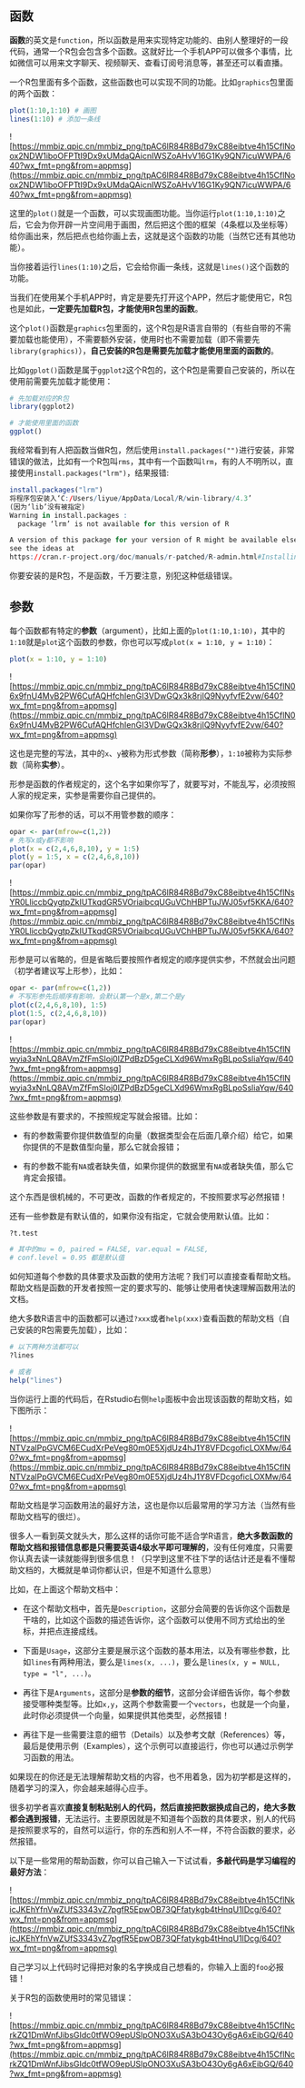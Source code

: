 ## 函数

**函数**的英文是`function`，所以函数是用来实现特定功能的、由别人整理好的一段代码，通常一个R包会包含多个函数。这就好比一个手机APP可以做多个事情，比如微信可以用来文字聊天、视频聊天、查看订阅号消息等，甚至还可以看直播。

一个R包里面有多个函数，这些函数也可以实现不同的功能。比如`graphics`包里面的两个函数：

```R
plot(1:10,1:10) # 画图
lines(1:10) # 添加一条线
```


![https://mmbiz.qpic.cn/mmbiz_png/tpAC6lR84R8Bd79xC88eibtve4h15CflNoox2NDW1iboOFPTtI9Dx9xUMdaQAicnIWSZoAHvV16G1Ky9QN7icuWWPA/640?wx_fmt=png&from=appmsg](https://mmbiz.qpic.cn/mmbiz_png/tpAC6lR84R8Bd79xC88eibtve4h15CflNoox2NDW1iboOFPTtI9Dx9xUMdaQAicnIWSZoAHvV16G1Ky9QN7icuWWPA/640?wx_fmt=png&from=appmsg)

这里的`plot()`就是一个函数，可以实现画图功能。当你运行`plot(1:10,1:10)`之后，它会为你开辟一片空间用于画图，然后把这个图的框架（4条框以及坐标等）给你画出来，然后把点也给你画上去，这就是这个函数的功能（当然它还有其他功能）。

当你接着运行`lines(1:10)`之后，它会给你画一条线，这就是`lines()`这个函数的功能。

当我们在使用某个手机APP时，肯定是要先打开这个APP，然后才能使用它，R包也是如此，**一定要先加载R包，才能使用R包里的函数**。

这个`plot()`函数是`graphics`包里面的，这个R包是R语言自带的（有些自带的不需要加载也能使用），不需要额外安装，使用时也不需要加载（即不需要先`library(graphics)`），**自己安装的R包是需要先加载才能使用里面的函数的**。

比如`ggplot()`函数是属于`ggplot2`这个R包的，这个R包是需要自己安装的，所以在使用前需要先加载才能使用：

```R
# 先加载对应的R包
library(ggplot2)

# 才能使用里面的函数
ggplot()
```


我经常看到有人把函数当做R包，然后使用`install.packages("")`进行安装，非常错误的做法，比如有一个R包叫`rms`，其中有一个函数叫`lrm`，有的人不明所以，直接使用`install.packages("lrm")`，结果报错:

```R
install.packages("lrm")
将程序包安装入‘C:/Users/liyue/AppData/Local/R/win-library/4.3’
(因为‘lib’没有被指定)
Warning in install.packages :
  package ‘lrm’ is not available for this version of R

A version of this package for your version of R might be available elsewhere,
see the ideas at
https://cran.r-project.org/doc/manuals/r-patched/R-admin.html#Installing-packages
```


你要安装的是R包，不是函数，千万要注意，别犯这种低级错误。

## 参数

每个函数都有特定的**参数**（argument），比如上面的`plot(1:10,1:10)`，其中的`1:10`就是`plot`这个函数的参数，你也可以写成`plot(x = 1:10, y = 1:10)`：

```R
plot(x = 1:10, y = 1:10)
```


![https://mmbiz.qpic.cn/mmbiz_png/tpAC6lR84R8Bd79xC88eibtve4h15CflN06x9fnU4MvB2PW6CufAQHfchIenGI3VDwGQx3k8rjIQ9NyyfvfE2vw/640?wx_fmt=png&from=appmsg](https://mmbiz.qpic.cn/mmbiz_png/tpAC6lR84R8Bd79xC88eibtve4h15CflN06x9fnU4MvB2PW6CufAQHfchIenGI3VDwGQx3k8rjIQ9NyyfvfE2vw/640?wx_fmt=png&from=appmsg)

这也是完整的写法，其中的`x`、`y`被称为形式参数（简称**形参**），`1:10`被称为实际参数（简称**实参**）。

形参是函数的作者规定的，这个名字如果你写了，就要写对，不能乱写，必须按照人家的规定来，实参是需要你自己提供的。

如果你写了形参的话，可以不用管参数的顺序：

```R
opar <- par(mfrow=c(1,2))
# 先写x或y都不影响
plot(x = c(2,4,6,8,10), y = 1:5)
plot(y = 1:5, x = c(2,4,6,8,10))
par(opar)
```


![https://mmbiz.qpic.cn/mmbiz_png/tpAC6lR84R8Bd79xC88eibtve4h15CflNsYR0LliccbQygtpZkIUTkqdGR5VOriaibcqUGuVChHBPTuJWJ05vf5KKA/640?wx_fmt=png&from=appmsg](https://mmbiz.qpic.cn/mmbiz_png/tpAC6lR84R8Bd79xC88eibtve4h15CflNsYR0LliccbQygtpZkIUTkqdGR5VOriaibcqUGuVChHBPTuJWJ05vf5KKA/640?wx_fmt=png&from=appmsg)

形参是可以省略的，但是省略后要按照作者规定的顺序提供实参，不然就会出问题（初学者建议写上形参），比如：

```R
opar <- par(mfrow=c(1,2))
# 不写形参先后顺序有影响，会默认第一个是x,第二个是y
plot(c(2,4,6,8,10), 1:5)
plot(1:5, c(2,4,6,8,10))
par(opar)
```


![https://mmbiz.qpic.cn/mmbiz_png/tpAC6lR84R8Bd79xC88eibtve4h15CflNwyia3xNnLQ8AVmZfFmSIoj0lZPdBzD5geCLXd96WmxRgBLpoSsliaYqw/640?wx_fmt=png&from=appmsg](https://mmbiz.qpic.cn/mmbiz_png/tpAC6lR84R8Bd79xC88eibtve4h15CflNwyia3xNnLQ8AVmZfFmSIoj0lZPdBzD5geCLXd96WmxRgBLpoSsliaYqw/640?wx_fmt=png&from=appmsg)

这些参数是有要求的，不按照规定写就会报错。比如：

- 有的参数需要你提供数值型的向量（数据类型会在后面几章介绍）给它，如果你提供的不是数值型向量，那么它就会报错；

- 有的参数不能有`NA`或者缺失值，如果你提供的数据里有`NA`或者缺失值，那么它肯定会报错。

这个东西是很机械的，不可更改，函数的作者规定的，不按照要求写必然报错！

还有一些参数是有默认值的，如果你没有指定，它就会使用默认值。比如：

```R
?t.test

# 其中的mu = 0, paired = FALSE, var.equal = FALSE, 
# conf.level = 0.95 都是默认值
```


如何知道每个参数的具体要求及函数的使用方法呢？我们可以直接查看帮助文档。帮助文档是函数的开发者按照一定的要求写的、能够让使用者快速理解函数用法的文档。

绝大多数R语言中的函数都可以通过`?xxx`或者`help(xxx)`查看函数的帮助文档（自己安装的R包需要先加载），比如：

```R
# 以下两种方法都可以
?lines

# 或者
help("lines")
```


当你运行上面的代码后，在Rstudio右侧`help`面板中会出现该函数的帮助文档，如下图所示：

![https://mmbiz.qpic.cn/mmbiz_png/tpAC6lR84R8Bd79xC88eibtve4h15CflNNTVzalPpGVCM6ECudXrPeVeg80m0E5XjdUz4hJ1Y8VFDcgoficLOXMw/640?wx_fmt=png&from=appmsg](https://mmbiz.qpic.cn/mmbiz_png/tpAC6lR84R8Bd79xC88eibtve4h15CflNNTVzalPpGVCM6ECudXrPeVeg80m0E5XjdUz4hJ1Y8VFDcgoficLOXMw/640?wx_fmt=png&from=appmsg)

帮助文档是学习函数用法的最好方法，这也是你以后最常用的学习方法（当然有些帮助文档写的很烂）。

很多人一看到英文就头大，那么这样的话你可能不适合学R语言，**绝大多数函数的帮助文档和报错信息都是只需要英语4级水平即可理解的**，没有任何难度，只需要你认真去读一读就能得到很多信息！（只学到这里不往下学的话估计还是看不懂帮助文档的，大概就是单词你都认识，但是不知道什么意思）

比如，在上面这个帮助文档中：

- 在这个帮助文档中，首先是`Description`，这部分会简要的告诉你这个函数是干啥的，比如这个函数的描述告诉你，这个函数可以使用不同方式给出的坐标，并把点连接成线。

- 下面是`Usage`，这部分主要是展示这个函数的基本用法，以及有哪些参数，比如`lines`有两种用法，要么是`lines(x, ...)`，要么是`lines(x, y = NULL, type = "l", ...)`。

- 再往下是`Arguments`，这部分是**参数的细节**，这部分会详细告诉你，每个参数接受哪种类型等。比如`x,y`，这两个参数需要一个`vectors`，也就是一个向量，此时你必须提供一个向量，如果提供其他类型，必然报错！

- 再往下是一些需要注意的细节（Details）以及参考文献（References）等，最后是使用示例（Examples），这个示例可以直接运行，你也可以通过示例学习函数的用法。

如果现在的你还是无法理解帮助文档的内容，也不用着急，因为初学都是这样的，随着学习的深入，你会越来越得心应手。

很多初学者喜欢**直接复制粘贴别人的代码，然后直接把数据换成自己的，绝大多数都会遇到报错**，无法运行。主要原因就是不知道每个函数的具体要求，别人的代码是按照要求写的，自然可以运行，你的东西和别人不一样，不符合函数的要求，必然报错。

以下是一些常用的帮助函数，你可以自己输入一下试试看，**多敲代码是学习编程的最好方法**：

![https://mmbiz.qpic.cn/mmbiz_png/tpAC6lR84R8Bd79xC88eibtve4h15CflNkicJKEhYfnVwZUfS3343vZ7pgfR5EpwOB73QFfatykgb4tHnqU1lDcg/640?wx_fmt=png&from=appmsg](https://mmbiz.qpic.cn/mmbiz_png/tpAC6lR84R8Bd79xC88eibtve4h15CflNkicJKEhYfnVwZUfS3343vZ7pgfR5EpwOB73QFfatykgb4tHnqU1lDcg/640?wx_fmt=png&from=appmsg)

自己学习以上代码时记得把对象的名字换成自己想看的，你输入上面的`foo`必报错！

关于R包的函数使用时的常见错误：

![https://mmbiz.qpic.cn/mmbiz_png/tpAC6lR84R8Bd79xC88eibtve4h15CflNcrkZQ1DmWnfJibsGIdc0tfWO9epUSlpONO3XuSA3bO43Oy6gA6xEibGQ/640?wx_fmt=png&from=appmsg](https://mmbiz.qpic.cn/mmbiz_png/tpAC6lR84R8Bd79xC88eibtve4h15CflNcrkZQ1DmWnfJibsGIdc0tfWO9epUSlpONO3XuSA3bO43Oy6gA6xEibGQ/640?wx_fmt=png&from=appmsg)




